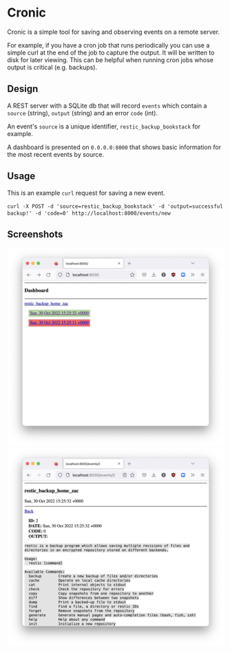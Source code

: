 # Cronic

Cronic is a simple tool for saving and observing events on a remote server.

For example, if you have a cron job that runs periodically you can use a simple curl at the end of the job to capture the output.
It will be written to disk for later viewing. 
This can be helpful when running cron jobs whose output is critical (e.g. backups).

## Design

A REST server with a SQLite db that will record `events` which contain a `source` (string), `output` (string) and an error `code` (int).

An event's `source` is a unique identifier, `restic_backup_bookstack` for example.

A dashboard is presented on `0.0.0.0:8000` that shows basic information for the most recent events by source.

## Usage

This is an example `curl` request for saving a new event.

```
curl -X POST -d 'source=restic_backup_bookstack' -d 'output=successful backup!' -d 'code=0' http://localhost:8000/events/new
```

## Screenshots

![](./content/dashboard.jpeg)
![](./content/event.jpeg)

